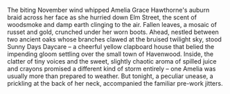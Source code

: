 The biting November wind whipped Amelia Grace Hawthorne's auburn braid across her face as she hurried down Elm Street, the scent of woodsmoke and damp earth clinging to the air.  Fallen leaves, a mosaic of russet and gold, crunched under her worn boots.  Ahead, nestled between two ancient oaks whose branches clawed at the bruised twilight sky, stood Sunny Days Daycare – a cheerful yellow clapboard house that belied the impending gloom settling over the small town of Havenwood.  Inside, the clatter of tiny voices and the sweet, slightly chaotic aroma of spilled juice and crayons promised a different kind of storm entirely – one Amelia was usually more than prepared to weather.  But tonight, a peculiar unease, a prickling at the back of her neck, accompanied the familiar pre-work jitters.
